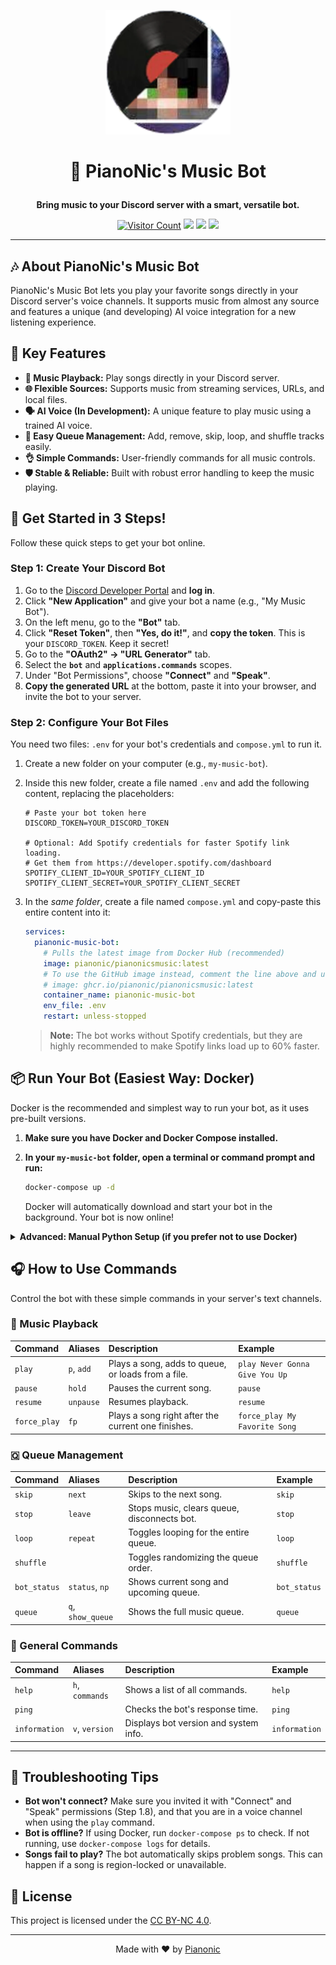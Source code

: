 <p align="center">
  <img src="https://github.com/Pianonic/PianoNicsMusic/blob/main/image/Logo.png?raw=true" alt="PianoNic's Music Bot" width="200"/>
</p>

# <p align="center">🎹 PianoNic's Music Bot</p>

<p align="center">
  <strong>Bring music to your Discord server with a smart, versatile bot.</strong>
</p>

<p align="center">
  <a href="https://github.com/Pianonic/PianoNicsMusic"><img src="https://badgetrack.pianonic.ch/badge?url=https://github.com/Pianonic/PianoNicsMusic&label=Visits&color=2c234a&style=flat&logo=github" alt="Visitor Count"/></a>
  <a href="https://github.com/Pianonic/PianoNicsMusic/blob/main/LICENSE.md"><img src="https://img.shields.io/badge/License-CC%20BY--NC%204.0-2c234a.svg"/></a>
  <a href="https://hub.docker.com/r/pianonic/pianonicsmusic"><img src="https://img.shields.io/badge/Docker_Hub-pianonic/pianonicsmusic-2c234a.svg?logo=docker"/></a>
  <a href="https://github.com/Pianonic/PianoNicsMusic/pkgs/container/pianonicsmusic"><img src="https://img.shields.io/badge/GitHub-ghcr.io-2c234a.svg?logo=github"/></a>
</p>

---

## 🎶 About PianoNic's Music Bot

PianoNic's Music Bot lets you play your favorite songs directly in your Discord server's voice channels. It supports music from almost any source and features a unique (and developing) AI voice integration for a new listening experience.

## 🌟 Key Features

*   **🎵 Music Playback:** Play songs directly in your Discord server.
*   **🌐 Flexible Sources:** Supports music from streaming services, URLs, and local files.
*   **🗣️ AI Voice (In Development):** A unique feature to play music using a trained AI voice.
*   **📜 Easy Queue Management:** Add, remove, skip, loop, and shuffle tracks easily.
*   **👌 Simple Commands:** User-friendly commands for all music controls.
*   **🛡️ Stable & Reliable:** Built with robust error handling to keep the music playing.

## 🚀 Get Started in 3 Steps!

Follow these quick steps to get your bot online.

### Step 1: Create Your Discord Bot

1.  Go to the [Discord Developer Portal](https://discord.com/developers/applications) and **log in**.
2.  Click **"New Application"** and give your bot a name (e.g., "My Music Bot").
3.  On the left menu, go to the **"Bot"** tab.
4.  Click **"Reset Token"**, then **"Yes, do it!"**, and **copy the token**. This is your `DISCORD_TOKEN`. Keep it secret!
5.  Go to the **"OAuth2" -> "URL Generator"** tab.
6.  Select the **`bot`** and **`applications.commands`** scopes.
7.  Under "Bot Permissions", choose **"Connect"** and **"Speak"**.
8.  **Copy the generated URL** at the bottom, paste it into your browser, and invite the bot to your server.

### Step 2: Configure Your Bot Files

You need two files: `.env` for your bot's credentials and `compose.yml` to run it.

1.  Create a new folder on your computer (e.g., `my-music-bot`).
2.  Inside this new folder, create a file named `.env` and add the following content, replacing the placeholders:

    ```properties
    # Paste your bot token here
    DISCORD_TOKEN=YOUR_DISCORD_TOKEN

    # Optional: Add Spotify credentials for faster Spotify link loading.
    # Get them from https://developer.spotify.com/dashboard
    SPOTIFY_CLIENT_ID=YOUR_SPOTIFY_CLIENT_ID
    SPOTIFY_CLIENT_SECRET=YOUR_SPOTIFY_CLIENT_SECRET
    ```

3.  In the *same folder*, create a file named `compose.yml` and copy-paste this entire content into it:

    ```yaml
    services:
      pianonic-music-bot:
        # Pulls the latest image from Docker Hub (recommended)
        image: pianonic/pianonicsmusic:latest
        # To use the GitHub image instead, comment the line above and uncomment this one:
        # image: ghcr.io/pianonic/pianonicsmusic:latest
        container_name: pianonic-music-bot
        env_file: .env
        restart: unless-stopped
    ```

    > **Note:** The bot works without Spotify credentials, but they are highly recommended to make Spotify links load up to 60% faster.

## 📦 Run Your Bot (Easiest Way: Docker)

Docker is the recommended and simplest way to run your bot, as it uses pre-built versions.

1.  **Make sure you have Docker and Docker Compose installed.**
2.  **In your `my-music-bot` folder, open a terminal or command prompt and run:**

    ```sh
    docker-compose up -d
    ```

    Docker will automatically download and start your bot in the background. Your bot is now online!

<details>
<summary><strong>Advanced: Manual Python Setup (if you prefer not to use Docker)</strong></summary>

Use this method if you want to run the bot directly with Python.

1.  **Clone the full repository:**
    ```sh
    git clone https://github.com/Pianonic/PianoNicsMusic.git
    cd PianoNicsMusic
    ```
2.  **Make sure you have Python 3.8+ installed.**
3.  **Install the required libraries:**
    ```sh
    pip install -r requirements.txt
    ```
4.  **Run the bot:**
    ```sh
    python main.py
    ```

</details>

## 🎧 How to Use Commands

Control the bot with these simple commands in your server's text channels.

### 🎵 Music Playback

| Command | Aliases | Description | Example |
| :--- | :--- | :--- | :--- |
| `play` | `p`, `add` | Plays a song, adds to queue, or loads from a file. | `play Never Gonna Give You Up` |
| `pause` | `hold` | Pauses the current song. | `pause` |
| `resume` | `unpause` | Resumes playback. | `resume` |
| `force_play` | `fp` | Plays a song right after the current one finishes. | `force_play My Favorite Song` |

### 🇶 Queue Management

| Command | Aliases | Description | Example |
| :--- | :--- | :--- | :--- |
| `skip` | `next` | Skips to the next song. | `skip` |
| `stop` | `leave` | Stops music, clears queue, disconnects bot. | `stop` |
| `loop` | `repeat` | Toggles looping for the entire queue. | `loop` |
| `shuffle` | | Toggles randomizing the queue order. | `shuffle` |
| `bot_status` | `status`, `np` | Shows current song and upcoming queue. | `bot_status` |
| `queue` | `q`, `show_queue` | Shows the full music queue. | `queue` |

### 🤖 General Commands

| Command | Aliases | Description | Example |
| :--- | :--- | :--- | :--- |
| `help` | `h`, `commands` | Shows a list of all commands. | `help` |
| `ping` | | Checks the bot's response time. | `ping` |
| `information` | `v`, `version` | Displays bot version and system info. | `information` |

---

## 🔧 Troubleshooting Tips

*   **Bot won't connect?** Make sure you invited it with "Connect" and "Speak" permissions (Step 1.8), and that you are in a voice channel when using the `play` command.
*   **Bot is offline?** If using Docker, run `docker-compose ps` to check. If not running, use `docker-compose logs` for details.
*   **Songs fail to play?** The bot automatically skips problem songs. This can happen if a song is region-locked or unavailable.

## 📄 License

This project is licensed under the [CC BY-NC 4.0](LICENSE.md).

---

<p align="center">Made with ❤️ by <a href="https://github.com/Pianonic">Pianonic</a></p>
